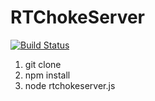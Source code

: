 RTChokeServer
=============
[![Build Status](https://travis-ci.org/ProjetPro/RTChokeServer.svg?branch=master)](https://travis-ci.org/ProjetPro/RTChokeServer)

1. git clone
2. npm install
3. node rtchokeserver.js
